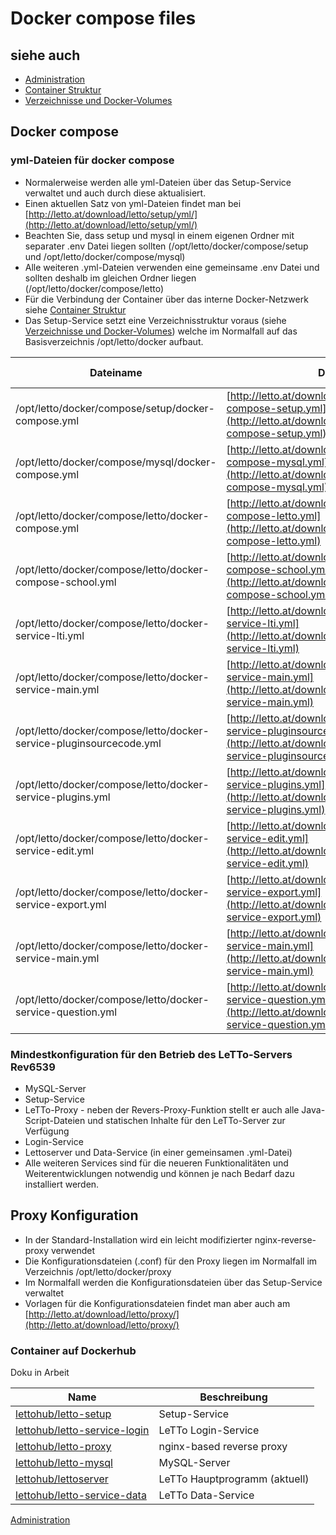 # Docker compose files
##  siehe auch 
* [Administration](../Administration/index.md)
* [Container Struktur](../ContainerStruktur/index.md)
* [Verzeichnisse und Docker-Volumes](../VerzeichnisseundDocker-Volumes/index.md)

##  Docker compose 
###  yml-Dateien für docker compose 
* Normalerweise werden alle yml-Dateien über das Setup-Service verwaltet und auch durch diese aktualisiert.
* Einen aktuellen Satz von yml-Dateien findet man bei [http://letto.at/download/letto/setup/yml/](http://letto.at/download/letto/setup/yml/)
* Beachten Sie, dass setup und mysql in einem eigenen Ordner mit separater .env Datei liegen sollten (/opt/letto/docker/compose/setup und /opt/letto/docker/compose/mysql)
* Alle weiteren .yml-Dateien verwenden eine gemeinsame .env Datei und sollten deshalb im gleichen Ordner liegen (/opt/letto/docker/compose/letto) 
* Für die Verbindung der Container über das interne Docker-Netzwerk siehe [Container Struktur](../ContainerStruktur/index.md)
* Das Setup-Service setzt eine Verzeichnisstruktur voraus (siehe [Verzeichnisse und Docker-Volumes](../VerzeichnisseundDocker-Volumes/index.md)) welche im Normalfall auf das Basisverzeichnis /opt/letto/docker aufbaut. 


| Dateiname                                                           | Download                                                                                                                                                     | Startet                        | Environment Variable                              |
|---------------------------------------------------------------------|--------------------------------------------------------------------------------------------------------------------------------------------------------------|--------------------------------|---------------------------------------------------|
| /opt/letto/docker/compose/setup/docker-compose.yml                  | [http://letto.at/download/letto/setup/yml/docker-compose-setup.yml](http://letto.at/download/letto/setup/yml/docker-compose-setup.yml)                       | Setup-Service                  | [Setup Environment](../SetupEnvironment/index.md) |
| /opt/letto/docker/compose/mysql/docker-compose.yml                  | [http://letto.at/download/letto/setup/yml/docker-compose-mysql.yml](http://letto.at/download/letto/setup/yml/docker-compose-mysql.yml)                       | MySQL-Server, phpmyadmin       | [MySQL Environment](../MySQLEnvironment/index.md) |
| /opt/letto/docker/compose/letto/docker-compose.yml                  | [http://letto.at/download/letto/setup/yml/docker-compose-letto.yml](http://letto.at/download/letto/setup/yml/docker-compose-letto.yml)                       | Login-Service, Reverse-Proxy   | [LeTTo Environment](../LeTToEnvironment/index.md) |
| /opt/letto/docker/compose/letto/docker-compose-school.yml           | [http://letto.at/download/letto/setup/yml/docker-compose-school.yml](http://letto.at/download/letto/setup/yml/docker-compose-school.yml)                     | LeTTo-Server, Data-Service     | [LeTTo Environment](../LeTToEnvironment/index.md) |
| /opt/letto/docker/compose/letto/docker-service-lti.yml              | [http://letto.at/download/letto/setup/yml/docker-service-lti.yml](http://letto.at/download/letto/setup/yml/docker-service-lti.yml)                           | LTI-Service                    | [LeTTo Environment](../LeTToEnvironment/index.md) |
| /opt/letto/docker/compose/letto/docker-service-main.yml             | [http://letto.at/download/letto/setup/yml/docker-service-main.yml](http://letto.at/download/letto/setup/yml/docker-service-main.yml)                         | neues Main-Service             | [LeTTo Environment](../LeTToEnvironment/index.md) |
| /opt/letto/docker/compose/letto/docker-service-pluginsourcecode.yml | [http://letto.at/download/letto/setup/yml/docker-service-pluginsourcecode.yml](http://letto.at/download/letto/setup/yml/docker-service-pluginsourcecode.yml) | Plugin für Java Programmabgabe | [LeTTo Environment](../LeTToEnvironment/index.md) |
| /opt/letto/docker/compose/letto/docker-service-plugins.yml          | [http://letto.at/download/letto/setup/yml/docker-service-plugins.yml](http://letto.at/download/letto/setup/yml/docker-service-plugins.yml)                   | Plugin-Sammlung von LeTTo      | [LeTTo Environment](../LeTToEnvironment/index.md) |
| /opt/letto/docker/compose/letto/docker-service-edit.yml             | [http://letto.at/download/letto/setup/yml/docker-service-edit.yml](http://letto.at/download/letto/setup/yml/docker-service-edit.yml)                         | neues Edit-Service             | [LeTTo Environment](../LeTToEnvironment/index.md) |
| /opt/letto/docker/compose/letto/docker-service-export.yml           | [http://letto.at/download/letto/setup/yml/docker-service-export.yml](http://letto.at/download/letto/setup/yml/docker-service-export.yml)                     | neues Export-Service           | [LeTTo Environment](../LeTToEnvironment/index.md) |
| /opt/letto/docker/compose/letto/docker-service-main.yml             | [http://letto.at/download/letto/setup/yml/docker-service-main.yml](http://letto.at/download/letto/setup/yml/docker-service-main.yml)                         | neues Main-Service             | [LeTTo Environment](../LeTToEnvironment/index.md) |
| /opt/letto/docker/compose/letto/docker-service-question.yml         | [http://letto.at/download/letto/setup/yml/docker-service-question.yml](http://letto.at/download/letto/setup/yml/docker-service-question.yml)                 | neues Question-Service         | [LeTTo Environment](../LeTToEnvironment/index.md) |


###  Mindestkonfiguration für den Betrieb des LeTTo-Servers Rev6539 
* MySQL-Server
* Setup-Service
* LeTTo-Proxy - neben der Revers-Proxy-Funktion stellt er auch alle Java-Script-Dateien und statischen Inhalte für den LeTTo-Server zur Verfügung
* Login-Service
* Lettoserver und Data-Service (in einer gemeinsamen .yml-Datei)
* Alle weiteren Services sind für die neueren Funktionalitäten und Weiterentwicklungen notwendig und können je nach Bedarf dazu installiert werden. 

##  Proxy Konfiguration 
* In der Standard-Installation wird ein leicht modifizierter nginx-reverse-proxy verwendet
* Die Konfigurationsdateien (.conf) für den Proxy liegen im Normalfall im Verzeichnis /opt/letto/docker/proxy
* Im Normalfall werden die Konfigurationsdateien über das Setup-Service verwaltet
* Vorlagen für die Konfigurationsdateien findet man aber auch am [http://letto.at/download/letto/proxy/](http://letto.at/download/letto/proxy/)


###  Container auf Dockerhub 
Doku in Arbeit


| Name                                                     | Beschreibung                  |
|----------------------------------------------------------|-------------------------------|
| [lettohub/letto-setup](/notimplemented/index.md)         | Setup-Service                 |
| [lettohub/letto-service-login](/notimplemented/index.md) | LeTTo Login-Service           |
| [lettohub/letto-proxy](/notimplemented/index.md)         | nginx-based reverse proxy     |
| [lettohub/letto-mysql](/notimplemented/index.md)         | MySQL-Server                  |
| [lettohub/lettoserver](/notimplemented/index.md)         | LeTTo Hauptprogramm (aktuell) |
| [lettohub/letto-service-data](/notimplemented/index.md)  | LeTTo Data-Service            |


[Administration](../Administration/index.md)

